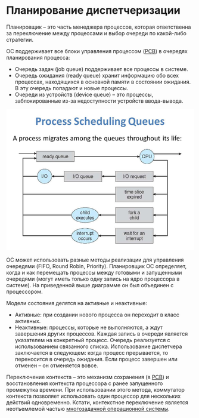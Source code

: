 Планирование диспетчеризации
========================

Планировщик – это часть менеджера процессов, которая ответственна за переключение между процессами и выбор очереди по какой-либо стратегии.

ОС поддерживает все блоки управления процессом ([PCB](%D0%9F%D1%80%D0%BE%D1%86%D0%B5%D1%81%D1%81%D1%8B%20%D0%B8%20%D0%BF%D0%BE%D1%82%D0%BE%D0%BA%D0%B8%2F%D0%9F%D1%80%D0%BE%D1%86%D0%B5%D1%81%D1%81.md)) в очередях планирования процесса:
- Очередь задач (job queue) поддерживает все процессы в системе.
- Очередь ожидания (ready queue) хранит информацию обо всех процессах, находящихся в основной памяти в состоянии ожидания. В эту очередь попадают и новые процессы.
- Очереди из устройств (device queue) – это процессы, заблокированные из-за недоступности устройств ввода-вывода.

![process queuing](../../../media/qownnotes-media-XLOsHS.png)

ОС может использовать разные методы реализации для управления очередями (FIFO, Round Robin, Priority). Планировщик ОС определяет, когда и как перемещать процессы между готовыми и запущенными очередями (могут иметь только одну запись на ядро ​​процессора в системе). На приведенной выше диаграмме он был объединен с процессором.

Модели состояния делятся на активные и неактивные:
- Активные: при создании нового процесса он переходит в класс активных.
- Неактивные: процессы, которые не выполняются, а ждут завершения других процессов. Каждая запись в очереди является указателем на конкретный процесс. Очередь реализуется с использованием связанного списка. Использование диспетчера заключается в следующем: когда процесс прерывается, то переносится в очередь ожидания. Если процесс завершен или отменен – он отменяется вовсе.

Переключение контекста – это механизм сохранения (в [PCB](%D0%9F%D1%80%D0%BE%D1%86%D0%B5%D1%81%D1%81%D1%8B%20%D0%B8%20%D0%BF%D0%BE%D1%82%D0%BE%D0%BA%D0%B8%2F%D0%9F%D1%80%D0%BE%D1%86%D0%B5%D1%81%D1%81.md)) и восстановления контекста процессора с ранее запущенного промежутка времени. При использовании этого метода, коммутатор контекста позволяет использовать один процессор для нескольких действий одновременно. Кстати, контекстное переключение является неотъемлемой частью [многозадачной операционной системы](%D0%9C%D1%83%D0%BB%D1%8C%D1%82%D0%B8%D0%BF%D1%80%D0%BE%D0%B3%D1%80%D0%B0%D0%BC%D0%BC%D0%B8%D1%80%D0%BE%D0%B2%D0%B0%D0%BD%D0%B8%D0%B5.md).
